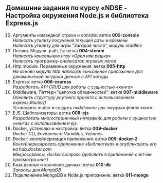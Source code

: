 ## Домашние задания по курсу «NDSE - Настройка окружения Node.js и библиотека Express.js

12. Аргументы командной строки и console: ветка **002-console**  
    _Написать утилиту получения текущей даты и времени_  
    _Написать утилиту для игры "Загадай число", модуль readline_  
14. Потоки. Модули: path, fs: ветка **004-stream**  
    _Написать консольную игру «Орёл или решка»_  
    _Написать программу-анализатор игровых логов_  
15. Http module. Переменные окружения: ветка **005-http**  
    _На основе модуля http написать консольное приложение для динамической загрузки данных с API погоды_  
21. Express: ветка **006-express**  
    _Разработать API CRUD для работы с сущностью «книга»_  
22. Middleware. Паттерн "цепочка обязанностей": ветка **007-middleware**  
    _Обновить структуру роутинга проекта с использованием express.Router()_  
    _Установить multer и создать middleware для загрузки файла книги_  
23. EJS. Шаблонизаторы: ветка **008-ejs**  
    _Разработать многостраничный интерфейс для работы с сущностью «книга» с использованием ejs_  
24. Docker, установка и настройка: ветка **009-docker**  
    _Docker CLI, Environment Variables, Volumes_  
25. Docker: контейнеризация приложения: ветка **009-docker-2**  
    _Контейнеризировать приложение «Библиотека» и опубликовать его на hub.docker.com_  
    _Микросервисы, docker compose (добавить в приложение счётчик просмотра книг)_  
26. База данных и хранение данных: ветка **010-db**  
    _Запросы для MongoDB_  
27. Подключение MongoDB в Node.js приложение: ветка **011-mongo**  
